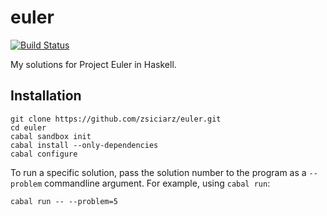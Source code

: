 euler
=====

[![Build Status](https://travis-ci.org/zsiciarz/euler.svg?branch=master)](https://travis-ci.org/zsiciarz/euler)

My solutions for Project Euler in Haskell.

Installation
------------

    git clone https://github.com/zsiciarz/euler.git
    cd euler
    cabal sandbox init
    cabal install --only-dependencies
    cabal configure

To run a specific solution, pass the solution number to the program as a `--problem` commandline argument. For example, using `cabal run`:

    cabal run -- --problem=5
